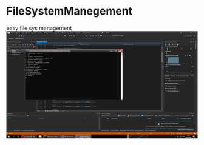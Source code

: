 # FileSystemManegement
easy file sys management 
![Image alt](https://github.com/MarazorQ/FileSystemManegement/raw/master/7oDr6SkAMR0.jpg)
